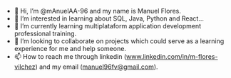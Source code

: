 - 👋 Hi, I’m @mAnuelAA-96 and my name is Manuel Flores.
- 👀 I’m interested in learning about SQL, Java, Python and React...
- 🌱 I’m currently learning multiplataform application development professional training.
- 💞️ I’m looking to collaborate on projects which could serve as a learning experience for me and help someone.
- 📫 How to reach me through linkedin (www.linkedin.com/in/m-flores-vilchez) and my email (manuel96fv@gmail.com).

<!---
mAnuelAA-96/mAnuelAA-96 is a ✨ special ✨ repository because its `README.md` (this file) appears on your GitHub profile.
You can click the Preview link to take a look at your changes.
--->
